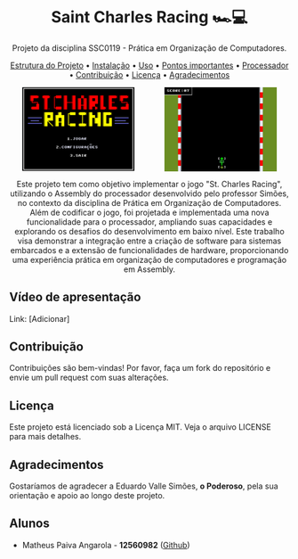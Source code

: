 <h1 align="center">Saint Charles Racing 🏎️💻</h1>
<p align="center"> Projeto da disciplina SSC0119 - Prática em Organização de Computadores. </p>

<p align="center">
  <a href="#estrutura-do-projeto">Estrutura do Projeto</a> • 
  <a href="#instalacao">Instalação</a> • 
  <a href="#uso">Uso</a> • 
  <a href="#pontos_importantes">Pontos importantes</a> •
  <a href="#processador">Processador</a> •
  <a href="#contribuindo">Contribuição</a> •
  <a href="#licenca">Licença</a> •
  <a href="#agradecimentos">Agradecimentos</a>
</p>

<p align="center">
   <img align="center" text-align="center" width="40%" style="margin-right:50px;" src="https://github.com/MatheusPaivaa/StCharles_Racing/blob/main/imgs/home.png">
   <img align="center" text-align="center" width="40%" src="https://github.com/MatheusPaivaa/StCharles_Racing/blob/main/imgs/game.png">
</p>

<p align="center">
Este projeto tem como objetivo implementar o jogo "St. Charles Racing", utilizando o Assembly do processador desenvolvido pelo professor Simões, no contexto da disciplina de Prática em Organização de Computadores. Além de codificar o jogo, foi projetada e implementada uma nova funcionalidade para o processador, ampliando suas capacidades e explorando os desafios do desenvolvimento em baixo nível. Este trabalho visa demonstrar a integração entre a criação de software para sistemas embarcados e a extensão de funcionalidades de hardware, proporcionando uma experiência prática em organização de computadores e programação em Assembly.
</p>


## <div id="video"></div>Vídeo de apresentação
Link: [Adicionar]

## <div id="contribuindo"></div>Contribuição
Contribuições são bem-vindas! Por favor, faça um fork do repositório e envie um pull request com suas alterações.

## <div id="licenca"></div>Licença
Este projeto está licenciado sob a Licença MIT. Veja o arquivo LICENSE para mais detalhes.

## <div id="acknowledgements"></div>Agradecimentos
Gostaríamos de agradecer a Eduardo Valle Simões, **o Poderoso**, pela sua orientação e apoio ao longo deste projeto.

## Alunos
- Matheus Paiva Angarola - **12560982** ([Github](https://github.com/MatheusPaivaa))
